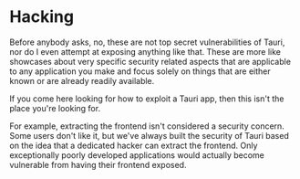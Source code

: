 # Hacking

Before anybody asks, no, these are not top secret vulnerabilities of Tauri, nor do I even attempt at exposing anything like that. These are more like showcases about very specific security related aspects that are applicable to any application you make and focus solely on things that are either known or are already readily available.

If you come here looking for how to exploit a Tauri app, then this isn't the place you're looking for.

For example, extracting the frontend isn't considered a security concern. Some users don't like it, but we've always built the security of Tauri based on the idea that a dedicated hacker can extract the frontend. Only exceptionally poorly developed applications would actually become vulnerable from having their frontend exposed.
